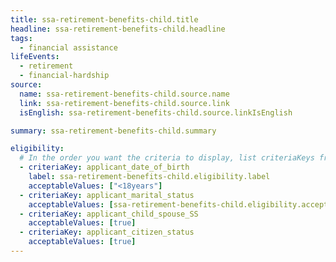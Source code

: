 ```yaml
---
title: ssa-retirement-benefits-child.title
headline: ssa-retirement-benefits-child.headline
tags:
  - financial assistance
lifeEvents:
  - retirement
  - financial-hardship
source:
  name: ssa-retirement-benefits-child.source.name
  link: ssa-retirement-benefits-child.source.link
  isEnglish: ssa-retirement-benefits-child.source.linkIsEnglish

summary: ssa-retirement-benefits-child.summary

eligibility:
  # In the order you want the criteria to display, list criteriaKeys from the csv here, each followed by a comma-separated list of which values indicate eligibility for that criteria. Wrap individual values in quotes if they have inner commas.
  - criteriaKey: applicant_date_of_birth
    label: ssa-retirement-benefits-child.eligibility.label
    acceptableValues: ["<18years"]
  - criteriaKey: applicant_marital_status
    acceptableValues: [ssa-retirement-benefits-child.eligibility.acceptableValues]
  - criteriaKey: applicant_child_spouse_SS
    acceptableValues: [true]
  - criteriaKey: applicant_citizen_status
    acceptableValues: [true]
---
```

